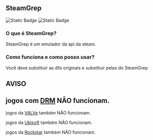 ## SteamGrep

![Static Badge](https://img.shields.io/badge/SteamGrep-blue?badgeContent)
![Static Badge](https://img.shields.io/badge/Versão-0.5-green?badgeContent)

### O que é SteamGrep?
SteamGrep é um emulador da api da steam.
### Como funciona e como posso usar?
Você deve substituir as dlls originais e substituir pelas do SteamGrep

## AVISO
jogos com [DRM](https://tecnoblog.net/responde/o-que-e-drm/) NÃO funcionam.
---
jogos da [VALVe](https://www.valvesoftware.com/pt-br/) também NÃO funcionam.

jogos da [Ubisoft](https://www.ubisoft.com/pt-br) também NÃO funcionam.

jogos da [Rockstar](https://www.rockstargames.com/) também NÃO funcionam.
